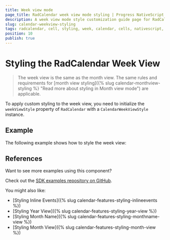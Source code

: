 ```yaml
---
title: Week view mode
page_title: RadCalendar week view mode styling | Progress NativeScript UI Documentation
description: A week view mode style customization guide page for RadCalendar for NativeScript.
slug: calendar-weekview-styling
tags: radcalendar, cell, styling, week, calendar, cells, nativescript, professional, ui
position: 10
publish: true
---
```


# Styling the RadCalendar Week View

> The week view is the same as the month view. The same rules and requirements for [month view styling]({% slug calendar-monthview-styling %} "Read more about styling in Month view mode") are applicable.

To apply custom styling to the week view, you need to initialize the `weekViewStyle` property of `RadCalendar` with a `CalendarWeekViewStyle` instance.

## Example

The following example shows how to style the week view:

<snippet id='calendar-weekview-styling'/>

## References

Want to see more examples using this component?

Check out the [SDK examples repository on GitHub](https://github.com/telerik/nativescript-ui-samples/tree/master/calendar/app/calendar/cell-styling).

You might also like:

* [Styling Inline Events]({% slug calendar-features-styling-inlineevents %})
* [Styling Year View]({% slug calendar-features-styling-year-view %})
* [Styling Month Name]({% slug calendar-features-styling-monthname-view %})
* [Styling Month View]({% slug calendar-features-styling-month-view %})
